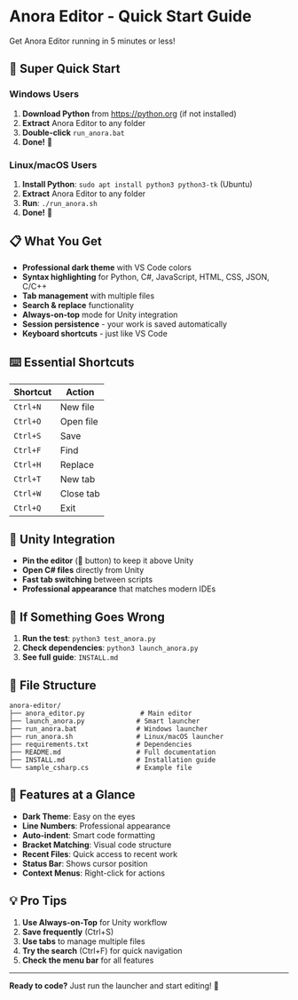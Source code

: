 # Anora Editor - Quick Start Guide

Get Anora Editor running in 5 minutes or less!

## 🚀 Super Quick Start

### Windows Users
1. **Download Python** from https://python.org (if not installed)
2. **Extract** Anora Editor to any folder
3. **Double-click** `run_anora.bat`
4. **Done!** 🎉

### Linux/macOS Users
1. **Install Python**: `sudo apt install python3 python3-tk` (Ubuntu)
2. **Extract** Anora Editor to any folder
3. **Run**: `./run_anora.sh`
4. **Done!** 🎉

## 📋 What You Get

- **Professional dark theme** with VS Code colors
- **Syntax highlighting** for Python, C#, JavaScript, HTML, CSS, JSON, C/C++
- **Tab management** with multiple files
- **Search & replace** functionality
- **Always-on-top** mode for Unity integration
- **Session persistence** - your work is saved automatically
- **Keyboard shortcuts** - just like VS Code

## ⌨️ Essential Shortcuts

| Shortcut | Action |
|----------|--------|
| `Ctrl+N` | New file |
| `Ctrl+O` | Open file |
| `Ctrl+S` | Save |
| `Ctrl+F` | Find |
| `Ctrl+H` | Replace |
| `Ctrl+T` | New tab |
| `Ctrl+W` | Close tab |
| `Ctrl+Q` | Exit |

## 🎯 Unity Integration

- **Pin the editor** (📌 button) to keep it above Unity
- **Open C# files** directly from Unity
- **Fast tab switching** between scripts
- **Professional appearance** that matches modern IDEs

## 🔧 If Something Goes Wrong

1. **Run the test**: `python3 test_anora.py`
2. **Check dependencies**: `python3 launch_anora.py`
3. **See full guide**: `INSTALL.md`

## 📁 File Structure

```
anora-editor/
├── anora_editor.py              # Main editor
├── launch_anora.py             # Smart launcher
├── run_anora.bat               # Windows launcher
├── run_anora.sh                # Linux/macOS launcher
├── requirements.txt            # Dependencies
├── README.md                   # Full documentation
├── INSTALL.md                  # Installation guide
└── sample_csharp.cs            # Example file
```

## 🎨 Features at a Glance

- **Dark Theme**: Easy on the eyes
- **Line Numbers**: Professional appearance
- **Auto-indent**: Smart code formatting
- **Bracket Matching**: Visual code structure
- **Recent Files**: Quick access to recent work
- **Status Bar**: Shows cursor position
- **Context Menus**: Right-click for actions

## 💡 Pro Tips

1. **Use Always-on-Top** for Unity workflow
2. **Save frequently** (Ctrl+S)
3. **Use tabs** to manage multiple files
4. **Try the search** (Ctrl+F) for quick navigation
5. **Check the menu bar** for all features

---

**Ready to code?** Just run the launcher and start editing! 🚀